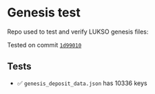 # Genesis test

Repo used to test and verify LUKSO genesis files:

Tested on commit [`1d99010`](https://github.com/lukso-network/network-configs/tree/1d9901027f11c464dfce4bf2d86848bd1d511f86)

## Tests

- ✅ `genesis_deposit_data.json` has 10336 keys
